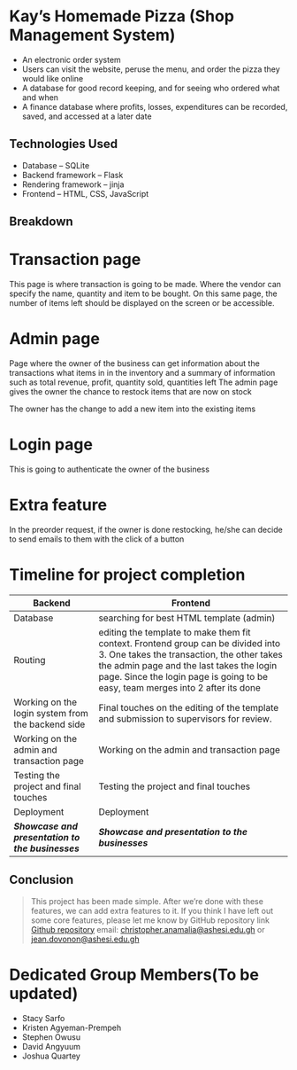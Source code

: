 # Kay’s Homemade Pizza (Shop Management System)  


* An electronic order system
* Users can visit the website, peruse the menu, and order the pizza they would like online
* A database for good record keeping, and for seeing who ordered what and when
* A finance database where profits, losses, expenditures can be recorded, saved, and accessed at a later date


## Technologies Used
* Database – SQLite 
* Backend framework – Flask 
* Rendering framework – jinja
* Frontend – HTML, CSS, JavaScript 

## Breakdown
# Transaction page
 This page is where transaction is going to be made. Where the vendor can specify the name, quantity and item to be bought. 
On this same page, the number of items left should be displayed on the screen or be accessible. 


# Admin page
Page where the owner of the business can get information about the transactions what items in in the inventory and a summary of information such as total revenue, profit, quantity sold, quantities left 
The admin page gives the owner the chance to restock items that are now on stock

The owner has the change to add a new item into the existing items

# Login page
This is going to authenticate the owner of the business 


# Extra feature
In the preorder request, if the owner is done restocking, he/she can decide to send emails to them with the click of a button 

# Timeline for project completion 
| Backend | Frontend |
| ------ | ------ |
| Database | searching for best HTML template (admin) |
| Routing | editing the template to make them fit context. Frontend group can be divided into 3. One takes the transaction, the other takes the admin page and the last takes the login page.  Since the login page is going to be easy, team merges into 2 after its done  |
| Working on the login system from the backend side | Final touches on the editing of the template and submission to supervisors for review. |
| Working on the admin and transaction page | Working on the admin and transaction page |
| Testing the project and final touches| Testing the project and final touches|
| Deployment | Deployment |
| ***Showcase and presentation to the businesses*** | ***Showcase and presentation to the businesses*** |
 
## Conclusion
> This project has been made simple. After we’re done with these features, we can add extra features to it. 
> If you think I have left out some core features, please let me know by 
> GitHub repository link [Github repository][repository]
> email: christopher.anamalia@ashesi.edu.gh or jean.dovonon@ashesi.edu.gh 

# Dedicated Group Members(To be updated)
* Stacy Sarfo
* Kristen Agyeman-Prempeh 
* Stephen Owusu
* David Angyuum
* Joshua Quartey

[repository]: <https://github.com/AshesiDevelopersStudentsClub/SMS.git>

